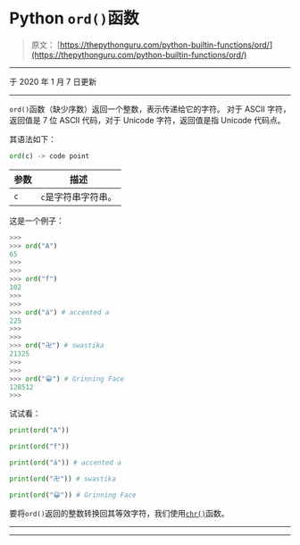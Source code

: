 # Python `ord()`函数

> 原文： [https://thepythonguru.com/python-builtin-functions/ord/](https://thepythonguru.com/python-builtin-functions/ord/)

* * *

于 2020 年 1 月 7 日更新

* * *

`ord()`函数（缺少序数）返回一个整数，表示传递给它的字符。 对于 ASCII 字符，返回值是 7 位 ASCII 代码，对于 Unicode 字符，返回值是指 Unicode 代码点。

其语法如下：

```py
ord(c) -> code point
```

| 参数 | 描述 |
| --- | --- |
| `c` | `c`是字符串字符串。 |

这是一个例子：

```py
>>> 
>>> ord("A") 
65
>>>
>>>
>>> ord("f")
102
>>>
>>> 
>>> ord("á") # accented a
225
>>>
>>>
>>> ord("卍") # swastika
21325
>>> 
>>> 
>>> ord("😀") # Grinning Face 
128512
>>>

```

试试看：

```py
print(ord("A"))

print(ord("f"))

print(ord("á")) # accented a

print(ord("卍")) # swastika

print(ord("😀")) # Grinning Face 
```

要将`ord()`返回的整数转换回其等效字符，我们使用[`chr()`](/python-builtin-functions/chr/)函数。

* * *

* * *